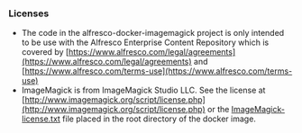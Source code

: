 ### Licenses

* The code in the alfresco-docker-imagemagick project is only intended to be use with the Alfresco Enterprise
 Content Repository which is covered by [https://www.alfresco.com/legal/agreements](https://www.alfresco.com/legal/agreements) and [https://www.alfresco.com/terms-use](https://www.alfresco.com/terms-use)
* ImageMagick is from ImageMagick Studio LLC. See the license at [http://www.imagemagick.org/script/license.php](http://www.imagemagick.org/script/license.php)
or the [ImageMagick-license.txt](https://github.com/Alfresco/acs-community-packaging/blob/master/zip/src/main/resources/licenses/3rd-party/ImageMagick-license.txt)
 file placed in the root directory of the docker image.
